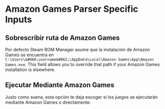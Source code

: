 # Amazon Games Parser Specific Inputs

## Sobrescribir ruta de Amazon Games
Por defecto Steam ROM Manager asume que la instalación de Amazon Games se encuentra en `C:\Users\&#060;username&#062;\AppData\Local\Amazon Games\App\Amazon Games.exe`. This field allows you to override that path if your Amazon Games installation is elsewhere.

## Ejecutar Mediante Amazon Games

Justo como suena, esta opción te deja escoger si los juegos se ejecutarán mediante Amazon Games o directamente.
